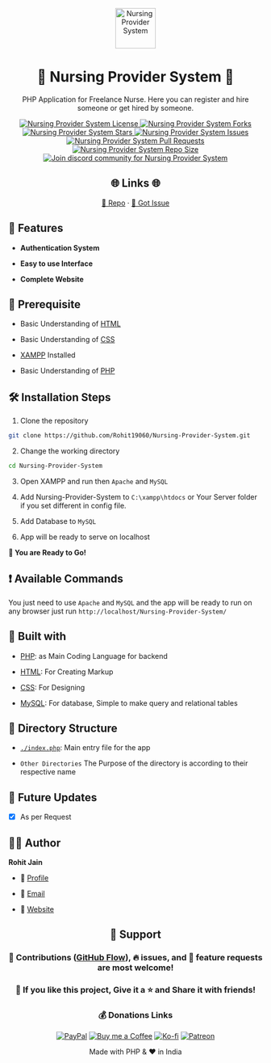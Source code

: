 <p align="center">
  <a href="https://github.com/Rohit19060/Nursing-Provider-System" title="Nursing Provider System">
    <img src="https://kingtechnologies.in/assets/images/Logo.webp" width="80px" alt="Nursing Provider System"/>
  </a>
</p>
<h1 align="center">🌟 Nursing Provider System 🌟</h1>
<p align="center">PHP Application for Freelance Nurse. Here you can register and hire someone or get hired by someone.</p>

<p align="center">
<a href="https://github.com/Rohit19060/Nursing-Provider-System/blob/master/LICENSE" title="License">
<img src="https://img.shields.io/github/license/Rohit19060/Nursing-Provider-System?label=License&logo=Github&style=flat-square" alt="Nursing Provider System License"/>
</a>
<a href="https://github.com/Rohit19060/Nursing-Provider-System/fork" title="Forks">
<img src="https://img.shields.io/github/forks/Rohit19060/Nursing-Provider-System?label=Forks&logo=Github&style=flat-square" alt="Nursing Provider System Forks"/>
</a>
<a href="https://github.com/Rohit19060/Nursing-Provider-System/stargazers" title="Stars">
<img src="https://img.shields.io/github/stars/Rohit19060/Nursing-Provider-System?label=Stars&logo=Github&style=flat-square" alt="Nursing Provider System Stars"/>
</a>
<a href="https://github.com/Rohit19060/Nursing-Provider-System/issues" title="Issues">
<img src="https://img.shields.io/github/issues/Rohit19060/Nursing-Provider-System?label=Issues&logo=Github&style=flat-square" alt="Nursing Provider System Issues"/>
</a>
<a href="https://github.com/Rohit19060/Nursing-Provider-System/pulls" title="Pull Requests">
<img src="https://img.shields.io/github/issues-pr/Rohit19060/Nursing-Provider-System?label=Pull%20Requests&logo=Github&style=flat-square" alt="Nursing Provider System Pull Requests"/>
</a>
<a href="https://github.com/Rohit19060/Nursing-Provider-System" title="Repo Size">
<img src="https://img.shields.io/github/repo-size/Rohit19060/Nursing-Provider-System?label=Repo%20Size&logo=Github&style=flat-square" alt="Nursing Provider System Repo Size"/>
</a>
<a href="https://discord.gg/2wpHNSjwm2" title="Join King Tech's Community">
<img src="https://img.shields.io/discord/737854816402800690?color=%236d82cb&label=Join%20Community&logo=discord&logoColor=%23FFFFFF&style=flat-square" alt="Join discord community for Nursing Provider System"/>
</a>
</p>

<h2 align="center">🌐 Links 🌐</h2>
<p align="center">
    <a href="https://github.com/Rohit19060/Nursing-Provider-System" title="Nursing Provider System Repo">📂 Repo</a>
    ·
    <a href="https://github.com/Rohit19060/Nursing-Provider-System/issues/new/choose" title="🐛Report Bug/🎊Request Feature">🚀 Got Issue</a>
</p>

## 🚀 Features

- **Authentication System**

- **Easy to use Interface**

- **Complete Website**

## 🦋 Prerequisite

- Basic Understanding of [HTML](https://youtu.be/JHv2jmnrLlA "HTML - First Step Towards Web Development")

- Basic Understanding of [CSS](https://youtu.be/d1tP7ow7HbQ "CSS - Second Step Towards Web Development")

- [XAMPP](https://www.apachefriends.org/download.html "XAMPP") Installed

- Basic Understanding of [PHP](https://www.php.net/ "PHP")

## 🛠️ Installation Steps

1. Clone the repository

```Bash
git clone https://github.com/Rohit19060/Nursing-Provider-System.git
```

2. Change the working directory

```Bash
cd Nursing-Provider-System
```

3. Open XAMPP and run then `Apache` and `MySQL`

4. Add Nursing-Provider-System to `C:\xampp\htdocs` or Your Server folder if you set different in config file.

5. Add Database to `MySQL`

6. App will be ready to serve on localhost

**🎇 You are Ready to Go!**

## ❗ Available Commands

You just need to use `Apache` and `MySQL` and the app will be ready to run on any browser just run `http://localhost/Nursing-Provider-System/`

## 👷 Built with

- [PHP](https://www.php.net/ "PHP"): as Main Coding Language for backend

- [HTML](https://youtu.be/JHv2jmnrLlA "HTML - First Step Towards Web Development"): For Creating Markup

- [CSS](https://youtu.be/d1tP7ow7HbQ "CSS - Second Step Towards Web Development"): For Designing

- [MySQL](https://www.mysql.com/): For database, Simple to make query and relational tables

## 📂 Directory Structure

- [`./index.php`](https://github.com/Rohit19060/Nursing-Provider-System/blob/main/index.php "Nursing Provider System"): Main entry file for the app

- `Other Directories` The Purpose of the directory is according to their respective name

## 🎊 Future Updates

- [x] As per Request

## 🧑🏻 Author

**Rohit Jain**

- 🌌 [Profile](https://github.com/Rohit19060 "Rohit Jain")

- 🏮 [Email](mailto:rohitjain19060@gmail.com?subject=Hi%20from%20Nursing%20Provider%20System "Hi!")

- 🦁 [Website](https://kingtechnologies.in "Welcome")

<h2 align="center">🤝 Support</h2>

<h3 align="center">🎀 Contributions (<a href="https://guides.github.com/introduction/flow" title="GitHub flow">GitHub Flow</a>), 🔥 issues, and 🥮 feature requests are most welcome!</h3>

<h3 align="center">💙 If you like this project, Give it a ⭐ and Share it with friends!</h3>
<h3 align="center">💰 Donations Links</h3>
<p align="center">
<a href="https://www.paypal.me/kingrohitJ" title="PayPal"><img src="https://kingtechnologies.in/assets/images/Paypal.png" alt="PayPal"/></a>
<a href="https://www.buymeacoffee.com/rohitjain" title="Buy me a Coffee"><img src="https://kingtechnologies.in/assets/images/Coffee.png" alt="Buy me a Coffee"/></a>
<a href="https://ko-fi.com/rohitjain" title="Ko-fi"><img src="https://kingtechnologies.in/assets/images/Kofi.png" alt="Ko-fi"/></a>
<a href="https://www.patreon.com/KingTechnologies" title="Patreon"><img src="https://kingtechnologies.in/assets/images/Patreon.png" alt="Patreon"/></a>
</p>

<p align="center">Made with PHP & ❤️ in India</p>
